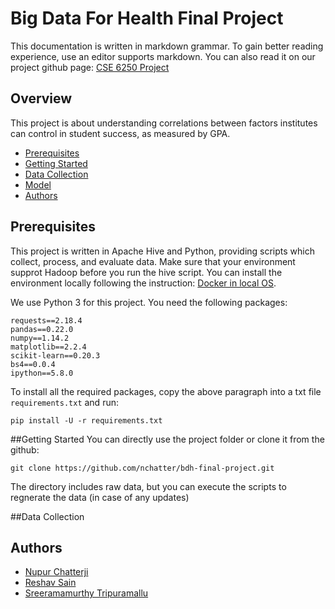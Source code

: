 # Big Data For Health Final Project
This documentation is written in markdown grammar. To gain better reading experience, use an editor supports markdown. You can also read it on our project github page: [CSE 6250 Project](https://github.com/nchatter/bdh-final-project)

## Overview
This project is about understanding correlations between factors institutes can control in student success, as measured by GPA. 
- [Prerequisites](#prerequisites)
- [Getting Started](#getting-started)
- [Data Collection](#data-collection)
- [Model](#model)
- [Authors](#authors)

## Prerequisites
This project is written in Apache Hive and Python, providing scripts which collect, process, and evaluate data. Make sure that your environment supprot Hadoop before you run the hive script. You can install the environment locally following the instruction: 
[Docker in local OS](http://www.sunlab.org/teaching/cse6250/spring2019/env/env-local-docker.html#_1-install-docker).

We use Python 3 for this project. You need the following packages:

    requests==2.18.4 
    pandas==0.22.0      
    numpy==1.14.2      
    matplotlib==2.2.4         
    scikit-learn==0.20.3        
    bs4==0.0.4     
    ipython==5.8.0      
To install all the required packages, copy the above paragraph into a txt file `requirements.txt` and run:

    pip install -U -r requirements.txt

##Getting Started
You can directly use the project folder or clone it from the github:

    git clone https://github.com/nchatter/bdh-final-project.git
The directory includes raw data, but you can execute the scripts to regnerate the data (in case of any updates)

##Data Collection

## Authors
- [Nupur Chatterji](https://github.com/nchatter)
- [Reshav Sain](https://github.com/seanrsain) 
- [Sreeramamurthy Tripuramallu](https://github.com/stripuramallu3) 
